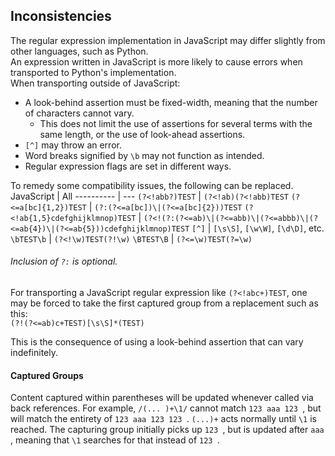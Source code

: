 ## Inconsistencies
The regular expression implementation in JavaScript may differ slightly from other languages, such as Python.  
An expression written in JavaScript is more likely to cause errors when transported to Python's implementation.  
When transporting outside of JavaScript:
* A look-behind assertion must be fixed-width, meaning that the number of characters cannot vary.
  * This does not limit the use of assertions for several terms with the same length, or the use of look-ahead assertions.
* `[^]` may throw an error.
* Word breaks signified by `\b` may not function as intended.
* Regular expression flags are set in different ways.

To remedy some compatibility issues, the following can be replaced.
JavaScript | All
---------- | ---
`(?<!abb?)TEST` | `(?<!ab)(?<!abb)TEST`
`(?<=a[bc]{1,2})TEST` | `(?:(?<=a[bc])\|(?<=a[bc]{2}))TEST`
`(?<!ab{1,5}cdefghijklmnop)TEST` | `(?<!(?:(?<=ab)\|(?<=abb)\|(?<=abbb)\|(?<=ab{4})\|(?<=ab{5}))cdefghijklmnop)TEST`
`[^]` | `[\s\S]`, `[\w\W]`, `[\d\D]`, etc.
`\bTEST\b` | `(?<!\w)TEST(?!\w)`
`\BTEST\B` | `(?<=\w)TEST(?=\w)`
###### Inclusion of `?:` is optional.  
  
For transporting a JavaScript regular expression like `(?<!abc+)TEST`, one may be forced to take the first captured group from a replacement such as this:  
`(?!(?<=ab)c+TEST)[\s\S]*(TEST)`  
  
This is the consequence of using a look-behind assertion that can vary indefinitely.
#### Captured Groups
Content captured within parentheses will be updated whenever called via back references. For example, `/(... )+\1/` cannot match `123 aaa 123 `, but will match the entirety of `123 aaa 123 123 `. `(...)+` acts normally until `\1` is reached. The capturing group initially picks up `123 `, but is updated after `aaa `, meaning that `\1` searches for that instead of `123 `.

